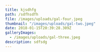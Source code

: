 ```yaml
---
title: kjsdhfg
path: /sdfhsdfh
file: /images/uploads/gal-four.jpeg
thumbnail: "/images/uploads/gal-two.jpeg"
date: 2018-01-15T20:39:28.309Z
galleryImages:
  - /images/uploads/gal-three.jpeg
description: sdfsdg
---
```


